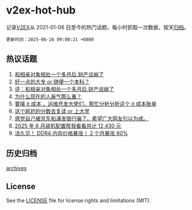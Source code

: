 # v2ex-hot-hub

 记录[V2EX](https://www.v2ex.com/)从 2021-01-06 日至今的热门话题。每小时抓取一次数据，按天[归档](archives)。

`更新时间：2025-06-26 09:00:21 +0800`

## 热议话题

1. [和相亲对象相处一个多月后,财产谈崩了](https://www.v2ex.com/t/1140837)
1. [好一点的大专 or 随便一个本科？](https://www.v2ex.com/t/1140862)
1. [评：和相亲对象相处一个多月后,财产谈崩了](https://www.v2ex.com/t/1140975)
1. [为什么现在的人戾气那么重？](https://www.v2ex.com/t/1140854)
1. [要降 it 成本 ，运维开发大佬们，帮忙分析分析这个 it 成本账单](https://www.v2ex.com/t/1140804)
1. [这个尴尬的分数去复读 or 上大学](https://www.v2ex.com/t/1140828)
1. [感觉自己被京东和浦发银行骗了。希望广大网友引以为戒。](https://www.v2ex.com/t/1140906)
1. [2025 年 6 月装机配置帮我看看共计 12,430 元](https://www.v2ex.com/t/1140825)
1. [活久见！ DDR4 内存价格暴涨！ 2 个月暴涨 80%](https://www.v2ex.com/t/1140799)

## 历史归档

[archives](archives)

## License

See the [LICENSE](LICENSE) file for license rights and limitations (MIT).
